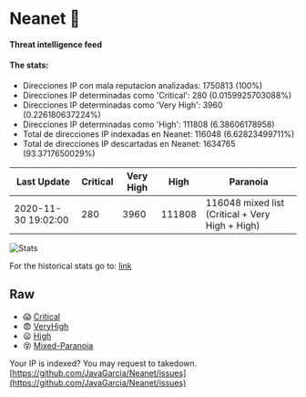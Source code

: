 # Neanet :hocho:
#### Threat intelligence feed
#### The stats:

- Direcciones IP con mala reputacion analizadas: 1750813 (100%)
- Direcciones IP determinadas como 'Critical':  280 (0.0159925703088%)
- Direcciones IP determinadas como 'Very High':  3960 (0.226180637224%)
- Direcciones IP determinadas como 'High':  111808 (6.38606178958)
- Total de direcciones IP indexadas en Neanet:  116048 (6.62823499711%)
- Total de direcciones IP descartadas en Neanet:  1634765 (93.3717650029%)

| Last Update | Critical | Very High | High | Paranoia |
| --- | --- | --- | --- | --- |
| 2020-11-30 19:02:00 | 280 | 3960 | 111808 | 116048 mixed list (Critical + Very High + High)|

![Stats](https://docs.google.com/spreadsheets/d/e/2PACX-1vSnaNMIXVabIpDJjufMlzH7poXnshF3mgd8Is1g9ytUEzVsP5my4Trn8f-xkoLLQ38xpL3HtmUexLo6/pubchart?oid=501124687&format=image)

For the historical stats go to: [link](/stats.csv)
## Raw
- :scream: [Critical](https://raw.githubusercontent.com/JavaGarcia/Neanet/master/blacklists/neanet_critical.txt)
- :fearful: [VeryHigh](https://raw.githubusercontent.com/JavaGarcia/Neanet/master/blacklists/neanet_veryHigh.txtt)
- :frowning: [High](https://raw.githubusercontent.com/JavaGarcia/Neanet/master/blacklists/neanet_high.txt)
- :dizzy_face: [Mixed-Paranoia](https://raw.githubusercontent.com/JavaGarcia/Neanet/master/blacklists/neanet_all.txt)


Your IP is indexed? You may request to takedown. [https://github.com/JavaGarcia/Neanet/issues](https://github.com/JavaGarcia/Neanet/issues)











































































































































































































































































































































































































































































































































































































































































































































































































































































































































































































































































































































































































































































































































































































































































































































































































































































































































































































































































































































































































































































































































































































































































































































































































































































































































































































